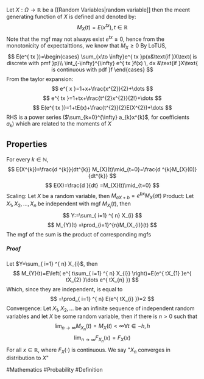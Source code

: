 Let $X:\Omega\to \mathbb{R}$ be a [[Random Variables|random variable]] then the meent generating function of $X$ is defined and denoted by:
$$
M_{X}(t)=E(x^{tx}),t\in \mathbb{R}
$$
Note that the mgf may not always exist
$e^{ tx }\geq 0$, hence from the monotonicity of expectaittions, we know that $M_{X}\geq 0$
By LoTUS,
$$
E(e^{ tx })=\begin{cases}
\sum_{x\to \infty}e^{ tx }p(x&\text{if }X\text{ is discrete with pmf }p)\\
\int_{-\infty}^{\infty} e^{ tx }f(x) \, dx &\text{if }X\text{ is continuous with pdf }f
\end{cases}
$$
From the taylor expansion:
$$
e^{ x }=1+x+\frac{x^{2}}{2}+\dots
$$
$$
e^{ tx }=1+tx+\frac{t^{2}x^{2}}{2!}+\dots 
$$
$$
 E(e^{ tx })=1+tE(x)+\frac{t^{2}}{2}E(X^{2})+\dots
$$
RHS is a power series ($\sum_{k=0}^{\infty} a_{k}x^{k}$, for coefficients $a_{k}$) which are related to the moments of $X$
## Properties
For every $k\in\mathbb{N}$,
$$
E(X^{k})=\frac{d ^{k}}{dt^{k}} M_{X}(t)\mid_{t=0}=\frac{d ^{k}M_{X}(0)}{dt^{k}} 
$$
$$
E(X)=\frac{d }{dt} =M_{X}(t)\mid_{t=0}
$$
Scaling:
Let $X$ be a random variable, then $M_{aX+b }=e^{ bx }M_{X}(at)$
Product:
Let $X_{1},X_{2},\dots,X_{n}$ be independent with mgf $M_{X_{i}}(t)$, then 
$$
Y:=\sum_{ i=1} ^{ n} X_{i}
$$
$$
 M_{Y}(t) =\prod_{i=1}^{n}M_{X_{i}}(t)
$$
The mgf of the sum is the product of corresponding mgfs
##### Proof
Let $Y=\sum_{ i=1} ^{ n} X_{i}$, then 
$$
M_{Y}(t)=E\left( e^{ t\sum_{ i=1} ^{ n}   X_{i}} \right)=E(e^{ tX_{1} }e^{ tX_{2} }\dots e^{ tX_{n} })
$$
Which, since they are independent, is equal to
$$
=\prod_{ i=1} ^{ n}  E(e^{ tX_{i} })=2
$$
Convergence:
Let $X_{1},X_{2},\dots$ be an infinite sequence of independent random variables and let $X$ be some random variable, then if there is $n>0$ such that
$$
\lim_{ n \to \infty } M_{X_{n}}(t)=M_{X}(t)<\infty \forall t\in -h,h
$$
$$
\lim_{ n \to \infty } F_{X_{n}}(x)=F_{X}(x)
$$
For all $x\in\mathbb{R}$, where $F_{X}(\cdot)$ is continuous. We say "$X_{n}$ converges in distribution to $X$"


#Mathematics #Probability #Definition 